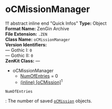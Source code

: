 # oCMissionManager

!!! abstract inline end "Quick Infos"
    **Type:** Object<br/>
    **Format Name:** ZenGin Archive<br/>
    **File Extension:** `.ZEN`<br/>
    **Class Name:** `oCMissionManager`<br/>
    **Version Identifiers:**<br />
    — Gothic I: `0`<br/>
    — Gothic II: `0`<br/>
    **ZenKit Class:** *—*

<ul class="sp-list">
    <li class="sp-type">
        <span>oCMissionManager</span>
        <ul class="sp-list">
            <li class="sp-int"><a href="#NumOfEntries">NumOfEntries</a> = 0</li>
            <li class="sp-type"><a href="../oCMission/">(inline) [oCMission]</a><sup>1</sup></li>
        </ul>
    </li>
</ul>

<a name="NumOfEntries" class="t-int"></a> `NumOfEntries`

: The number of saved [`oCMission`](oCMission.md) objects.

[^1]: "Inline" means, that these objects are not wrapped in an archive object. Rather, their contents are simply
      all written to the parent object directly without encapsulation.
